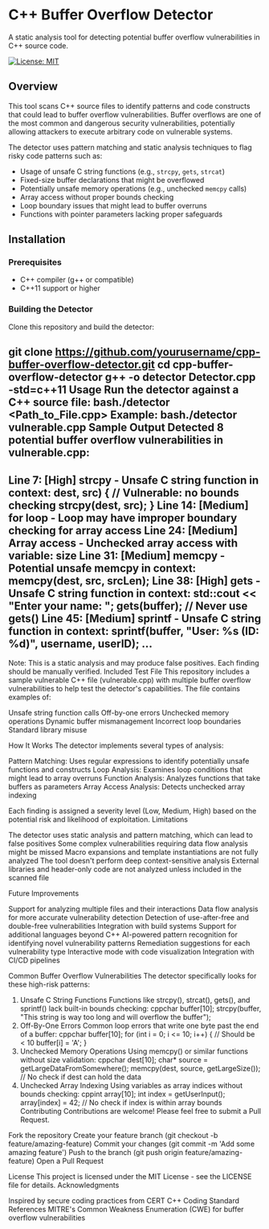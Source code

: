 # C++ Buffer Overflow Detector

A static analysis tool for detecting potential buffer overflow vulnerabilities in C++ source code.

[![License: MIT](https://img.shields.io/badge/License-MIT-yellow.svg)](https://opensource.org/licenses/MIT)

## Overview

This tool scans C++ source files to identify patterns and code constructs that could lead to buffer overflow vulnerabilities. Buffer overflows are one of the most common and dangerous security vulnerabilities, potentially allowing attackers to execute arbitrary code on vulnerable systems.

The detector uses pattern matching and static analysis techniques to flag risky code patterns such as:

- Usage of unsafe C string functions (e.g., `strcpy`, `gets`, `strcat`)
- Fixed-size buffer declarations that might be overflowed
- Potentially unsafe memory operations (e.g., unchecked `memcpy` calls)
- Array access without proper bounds checking
- Loop boundary issues that might lead to buffer overruns
- Functions with pointer parameters lacking proper safeguards

## Installation

### Prerequisites

- C++ compiler (g++ or compatible)
- C++11 support or higher

### Building the Detector

Clone this repository and build the detector:


git clone https://github.com/yourusername/cpp-buffer-overflow-detector.git
cd cpp-buffer-overflow-detector
g++ -o detector Detector.cpp -std=c++11
Usage
Run the detector against a C++ source file:
bash./detector <Path_to_File.cpp>
Example:
bash./detector vulnerable.cpp
Sample Output
Detected 8 potential buffer overflow vulnerabilities in vulnerable.cpp:
---------------------------------------------------------------------
Line 7: [High] strcpy - Unsafe C string function in context: dest, src) {
    // Vulnerable: no bounds checking
    strcpy(dest, src);
}
Line 14: [Medium] for loop - Loop may have improper boundary checking for array access
Line 24: [Medium] Array access - Unchecked array access with variable: size
Line 31: [Medium] memcpy - Potential unsafe memcpy in context: memcpy(dest, src, srcLen);
Line 38: [High] gets - Unsafe C string function in context: std::cout << "Enter your name: ";
    gets(buffer);  // Never use gets()
Line 45: [Medium] sprintf - Unsafe C string function in context: sprintf(buffer, "User: %s (ID: %d)", username, userID);
...
---------------------------------------------------------------------
Note: This is a static analysis and may produce false positives.
Each finding should be manually verified.
Included Test File
This repository includes a sample vulnerable C++ file (vulnerable.cpp) with multiple buffer overflow vulnerabilities to help test the detector's capabilities.
The file contains examples of:

Unsafe string function calls
Off-by-one errors
Unchecked memory operations
Dynamic buffer mismanagement
Incorrect loop boundaries
Standard library misuse

How It Works
The detector implements several types of analysis:

Pattern Matching: Uses regular expressions to identify potentially unsafe functions and constructs
Loop Analysis: Examines loop conditions that might lead to array overruns
Function Analysis: Analyzes functions that take buffers as parameters
Array Access Analysis: Detects unchecked array indexing

Each finding is assigned a severity level (Low, Medium, High) based on the potential risk and likelihood of exploitation.
Limitations

The detector uses static analysis and pattern matching, which can lead to false positives
Some complex vulnerabilities requiring data flow analysis might be missed
Macro expansions and template instantiations are not fully analyzed
The tool doesn't perform deep context-sensitive analysis
External libraries and header-only code are not analyzed unless included in the scanned file

Future Improvements

Support for analyzing multiple files and their interactions
Data flow analysis for more accurate vulnerability detection
Detection of use-after-free and double-free vulnerabilities
Integration with build systems
Support for additional languages beyond C++
AI-powered pattern recognition for identifying novel vulnerability patterns
Remediation suggestions for each vulnerability type
Interactive mode with code visualization
Integration with CI/CD pipelines

Common Buffer Overflow Vulnerabilities
The detector specifically looks for these high-risk patterns:
1. Unsafe C String Functions
Functions like strcpy(), strcat(), gets(), and sprintf() lack built-in bounds checking:
cppchar buffer[10];
strcpy(buffer, "This string is way too long and will overflow the buffer");
2. Off-By-One Errors
Common loop errors that write one byte past the end of a buffer:
cppchar buffer[10];
for (int i = 0; i <= 10; i++) { // Should be < 10
    buffer[i] = 'A';
}
3. Unchecked Memory Operations
Using memcpy() or similar functions without size validation:
cppchar dest[10];
char* source = getLargeDataFromSomewhere();
memcpy(dest, source, getLargeSize()); // No check if dest can hold the data
4. Unchecked Array Indexing
Using variables as array indices without bounds checking:
cppint array[10];
int index = getUserInput();
array[index] = 42; // No check if index is within array bounds
Contributing
Contributions are welcome! Please feel free to submit a Pull Request.

Fork the repository
Create your feature branch (git checkout -b feature/amazing-feature)
Commit your changes (git commit -m 'Add some amazing feature')
Push to the branch (git push origin feature/amazing-feature)
Open a Pull Request

License
This project is licensed under the MIT License - see the LICENSE file for details.
Acknowledgments

Inspired by secure coding practices from CERT C++ Coding Standard
References MITRE's Common Weakness Enumeration (CWE) for buffer overflow vulnerabilities
